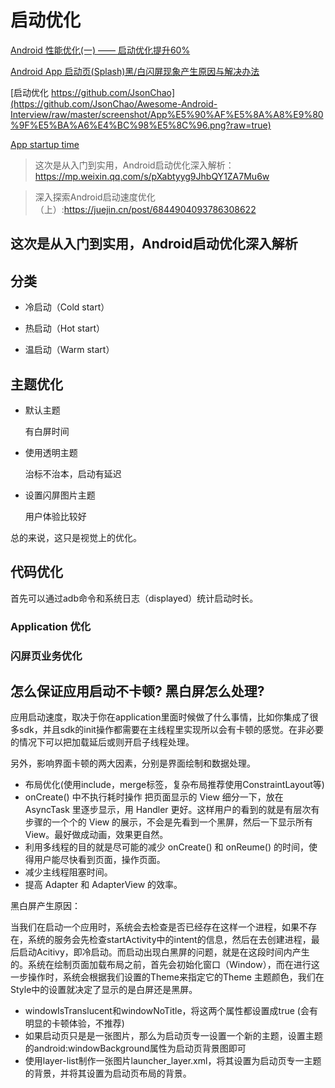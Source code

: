 # 启动优化

[Android 性能优化(一) —— 启动优化提升60%](https://blog.csdn.net/qian520ao/article/details/81908505)

[Android App 启动页(Splash)黑/白闪屏现象产生原因与解决办法](https://blog.csdn.net/zivensonice/article/details/51691136)

[启动优化 https://github.com/JsonChao](https://github.com/JsonChao/Awesome-Android-Interview/raw/master/screenshot/App%E5%90%AF%E5%8A%A8%E9%80%9F%E5%BA%A6%E4%BC%98%E5%8C%96.png?raw=true)

[App startup time](https://developer.android.google.cn/topic/performance/vitals/launch-time)

> 这次是从入门到实用，Android启动优化深入解析：https://mp.weixin.qq.com/s/pXabtyyg9JhbQY1ZA7Mu6w

> 深入探索Android启动速度优化（上）:https://juejin.cn/post/6844904093786308622

## 这次是从入门到实用，Android启动优化深入解析

## 分类

* 冷启动（Cold start）

* 热启动（Hot start）

* 温启动（Warm start）

## 主题优化

* 默认主题

  有白屏时间

* 使用透明主题

  治标不治本，启动有延迟

* 设置闪屏图片主题

  用户体验比较好

总的来说，这只是视觉上的优化。

## 代码优化

首先可以通过adb命令和系统日志（displayed）统计启动时长。

### Application 优化
### 闪屏页业务优化

## 怎么保证应用启动不卡顿? 黑白屏怎么处理?

应用启动速度，取决于你在application里面时候做了什么事情，比如你集成了很多sdk，并且sdk的init操作都需要在主线程里实现所以会有卡顿的感觉。在非必要的情况下可以把加载延后或则开启子线程处理。

另外，影响界面卡顿的两大因素，分别是界面绘制和数据处理。

* 布局优化(使用include，merge标签，复杂布局推荐使用ConstraintLayout等)
* onCreate() 中不执行耗时操作 把页面显示的 View 细分一下，放在 AsyncTask 里逐步显示，用 Handler 更好。这样用户的看到的就是有层次有步骤的一个个的 View 的展示，不会是先看到一个黑屏，然后一下显示所有 View。最好做成动画，效果更自然。
* 利用多线程的目的就是尽可能的减少 onCreate() 和 onReume() 的时间，使得用户能尽快看到页面，操作页面。
* 减少主线程阻塞时间。
* 提高 Adapter 和 AdapterView 的效率。

黑白屏产生原因：

当我们在启动一个应用时，系统会去检查是否已经存在这样一个进程，如果不存在，系统的服务会先检查startActivity中的intent的信息，然后在去创建进程，最后启动Acitivy，即冷启动。而启动出现白黑屏的问题，就是在这段时间内产生的。系统在绘制页面加载布局之前，首先会初始化窗口（Window），而在进行这一步操作时，系统会根据我们设置的Theme来指定它的Theme 主题颜色，我们在Style中的设置就决定了显示的是白屏还是黑屏。

* windowIsTranslucent和windowNoTitle，将这两个属性都设置成true (会有明显的卡顿体验，不推荐)
* 如果启动页只是是一张图片，那么为启动页专一设置一个新的主题，设置主题的android:windowBackground属性为启动页背景图即可
* 使用layer-list制作一张图片launcher_layer.xml，将其设置为启动页专一主题的背景，并将其设置为启动页布局的背景。